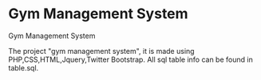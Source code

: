 Gym Management System
===================

Gym Management System

The project "gym management system", it is made using PHP,CSS,HTML,Jquery,Twitter Bootstrap.
All sql table info can be found in table.sql.


